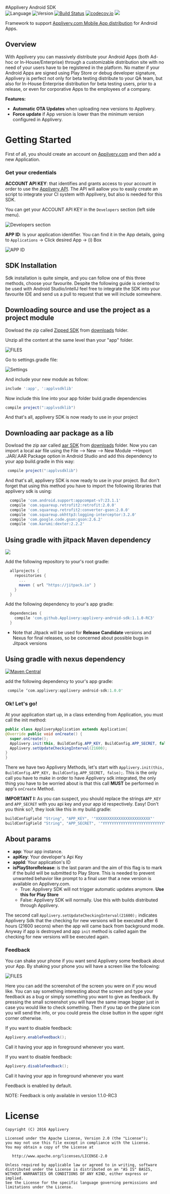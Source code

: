 #Applivery Android SDK  
![Language](https://img.shields.io/badge/Language-Java-orange.svg)
![Version](https://img.shields.io/badge/version-1.0.0-blue.svg)
[![Build Status](https://travis-ci.org/applivery/applivery-android-sdk.svg?branch=master)](https://travis-ci.org/applivery/applivery-android-sdk) 
[![codecov.io](https://codecov.io/github/applivery/applivery-android-sdk/coverage.svg?branch=master)](https://codecov.io/github/applivery/applivery-android-sdk) ![](https://img.shields.io/badge/Min%20SDK-14-green.svg)

Framework to support [Applivery.com Mobile App distribution](http://www.applivery.com) for Android Apps.

## Overview

With Applivery you can massively distribute your Android Apps (both Ad-hoc or In-House/Enterprise) through a customizable distribution site with no need of your users have to be registered in the platform. No matter if your Android Apps are signed using Play Store or debug developer signature, Applivery is perfect not only for beta testing distribute to your QA team, but also for In-House Enterprise distribution for beta testing users, prior to a release, or even for corporative Apps to the employees of a company.

**Features:**
* **Automatic OTA Updates** when uploading new versions to Applivery.
* **Force update** if App version is lower than the minimum version configured in Applivery.

# Getting Started

First of all, you should create an account on [Applivery.com](https://dashboard.applivery.com/register) and then add a new Application.

### Get your credentials

**ACCOUNT API KEY**: that identifies and grants access to your account in order to use the [Applivery API](http://www.applivery.com/developers/api/). The API will aallow you to easily create an script to integrate your CI system with Applivery, but also is needed for this SDK.

You can get your ACCOUNT API KEY in the `Developers` section (left side menu).

![Developers section](https://github.com/applivery/applivery-android-sdk/blob/master/documentation/developers_section.png)

**APP ID**: Is your application identifier. You can find it in the App details, going to `Applications` -> Click desired App -> (i) Box

![APP ID](https://github.com/applivery/applivery-android-sdk/blob/master/documentation/application_id.png)

## SDK Installation

Sdk installation is quite simple, and you can follow one of this three methods, choose your favourite. Despite the following guide is oriented to be used with Android Studio/intelIJ feel free to integrate the SDK into your favourite IDE and send us a pull to request that we will include somewhere.

## Downloading source and use the project as a project module

Dowload the zip called [Zipped SDK](https://github.com/applivery/applivery-android-sdk/blob/master/downloads/applvsdklib.zip "applvsdklib.zip") from [downloads](https://github.com/applivery/applivery-android-sdk/blob/master/downloads "downloads")
 folder. 
 
 Unzip all the content at the same level than your "app" folder.  
 
 ![FILES](https://github.com/applivery/applivery-android-sdk/blob/master/documentation/project_files.png)
 
 Go to settings.gradle file: 
 
 ![Settings](https://github.com/applivery/applivery-android-sdk/blob/master/documentation/setting_gradle.png)
 
 And include your new module as follow:
 
 ```groovy
 include ':app', ':applvsdklib'
 ```
 Now include this line into your app folder buld.gradle dependencies 

 ```groovy
 compile project(":applvsdklib")
 ```

And that's all, applivery SDK is now ready to use in your project

## Downloading aar package as a lib

Dowload the zip aar called [aar SDK](https://github.com/applivery/applivery-android-sdk/blob/master/downloads/applvsdklib.aar "applvsdklib.aar") from [downloads](https://github.com/applivery/applivery-android-sdk/blob/master/downloads "downloads") folder. 
Now you can import a local aar file using the File --> New --> New Module -->Import .JAR/.AAR Package option in Android Studio and add this dependency to your app build.gradle in this way:

 ```groovy
  compile project(":applvsdklib")
 ```

And that's all, applivery SDK is now ready to use in your project. But don't forget that using this method you have to import the following libraries that applivery sdk is using:

```groovy
  compile 'com.android.support:appcompat-v7:23.1.1'
  compile 'com.squareup.retrofit2:retrofit:2.0.0'
  compile 'com.squareup.retrofit2:converter-gson:2.0.0'
  compile 'com.squareup.okhttp3:logging-interceptor:3.2.0'
  compile 'com.google.code.gson:gson:2.6.2'
  compile 'com.karumi:dexter:2.2.2'
```

## Using gradle with jitpack Maven dependency
[![](https://jitpack.io/v/Applivery/applivery-android-sdk.svg)](https://jitpack.io/#Applivery/applivery-android-sdk)

Add the following repository to your's root gradle:
 
 ```groovy
   allprojects {
     repositories {
       ...
       maven { url "https://jitpack.io" }
     }
   }
 ````

Add the following dependency to your's app gradle:

  ```groovy
    dependencies {
      compile 'com.github.Applivery:applivery-android-sdk:1.1.0-RC3'
    }
  ```
  * Note that Jitpack will be used for **Release Candidate** versions and Nexus for final releases, so be concerned about possible bugs in Jitpack versions

## Using gradle with nexus dependency

[![Maven Central](https://maven-badges.herokuapp.com/maven-central/com.applivery/applivery-android-sdk/badge.svg)](https://maven-badges.herokuapp.com/maven-central/com.applivery/applivery-android-sdk)

add the following dependency to your's app gradle:

 ```groovy
  compile ‘com.applivery:applivery-android-sdk:1.0.0'
 ```
### Ok! Let's go!

At your application start up, in a class extending from Application, you must call the init method:

 ```java
 public class AppliveryApplication extends Application{
 @Override public void onCreate() {
   super.onCreate();
   Applivery.init(this, BuildConfig.APP_KEY, BuildConfig.APP_SECRET, false);
   Applivery.setUpdateCheckingInterval(21600);
 }
 }
 ```
 
 There we have two Applivery Methods, let's start with `Applivery.init(this, BuildConfig.APP_KEY, BuildConfig.APP_SECRET, false);`. This is the only call you have to make in order to have Applivery sdk integrated, the only thing you have to be worried about is that this call **MUST** be performed in app's `onCreate` Method.
 
**IMPORTANT I:** As you can suspect, you should replace the strings `APP_KEY` and `APP_SECRET` with you api key and your app id respectively. Easy! Don't you think so?, they look like this in my build.gradle:

 ```groovy
 buildConfigField "String", "APP_KEY", '"XXXXXXXXXXXXXXXXXXXXXXXX"'
 buildConfigField "String", "APP_SECRET", '"YYYYYYYYYYYYYYYYYYYYYYYYYYYYYYYYYYYYYYYY"'
 ```

## About params

- **app**: Your app instance.
- **apiKey**: Your developer's Api Key
- **appId**: Your application's ID
- **isPlayStoreRelease**: is the last param and the aim of this flag is to mark if the build will be submitted to Play Store. This is needed to prevent unwanted behavior like prompt to a final user that a new version is available on Applivery.com.
	* True: Applivery SDK will not trigger automatic updates anymore. **Use this for Play Store**
	* False: Applivery SDK will normally. Use this with builds distributed through Applivery. 

The second call `Applivery.setUpdateCheckingInterval(21600);` indicates Applivery Sdk that the checking for new versions will be executed after 6 hours (21600 secons) when the app will came back from background mode. Anyway if app is destroyed and app `init` method is called again the checking for new versions will be executed again.

### Feedback

You can shake your phone if you want send Applivery some feedback about your App. By shaking your phone you will have a screen like the following:

![FILES](https://github.com/applivery/applivery-android-sdk/blob/develop/documentation/feedback.png)

Here you can add the screenshot of the screen you were on if you woud like. You can say something interesting about the screen and type your feedback as a bug or simply something you want to give as feedback. By pressing the small screenshot you will have the same image bigger just in case you would like to check something. Then if you tap on the plane icon you will send the info, or you could press the close button in the upper right corner otherwise.

If you want to disable feedback:

```java
Applivery.enableFeedback();
```
Call it having your app in foreground whenever you want.

If you want to disable feedback:

```java
Applivery.disableFeedback();
```

Call it having your app in foreground whenever you want

Feedback is enabled by default.

NOTE: Feedback is only available in version 1.1.0-RC3

License
=======

    Copyright (C) 2016 Applivery

    Licensed under the Apache License, Version 2.0 (the "License");
    you may not use this file except in compliance with the License.
    You may obtain a copy of the License at

       http://www.apache.org/licenses/LICENSE-2.0

    Unless required by applicable law or agreed to in writing, software
    distributed under the License is distributed on an "AS IS" BASIS,
    WITHOUT WARRANTIES OR CONDITIONS OF ANY KIND, either express or implied.
    See the License for the specific language governing permissions and
    limitations under the License.
